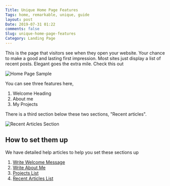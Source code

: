 ```yaml
---
Title: Unique Home Page Features
Tags: home, remarkable, unique, guide
layout: post
Date: 2019-07-31 01:22
comments: false
Slug: unique-home-page-features
Category: Landing Page
---
```


This is the page that visitors see when they open your website. Your chance to
make a good and lasting first impression. Most sites just display a list of
recent posts. Elegant goes the extra mile. Check this out

![Home Page Sample]({static}/images/elegant-theme_home-page-features.png)

You can see three features here,

1. Welcome Heading
1. About me
1. My Projects

There is a third section below these two sections, "Recent articles".

![Recent Articles Section]({static}/images/elegant-theme_recent-posts.png)

## How to set them up

We have detailed help articles to help you set these sections up

1. [Write Welcome Message]({filename}./welcome.md)
1. [Write About Me]({filename}./about-me.md)
1. [Projects List]({filename}./projects-list.md)
1. [Recent Articles List]({filename}./recent-articles.md)
